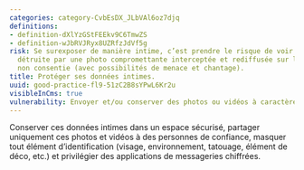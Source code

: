 ```yaml
---
categories: category-CvbEsDX_JLbVAl6oz7djq
definitions:
- definition-dXlYzGStFEEkv9C6TmwZS
- definition-wJbRVJRyx8UZRfzJdVf5g
risk: Se surexposer de manière intime, c’est prendre le risque de voir sa réputation
  détruite par une photo compromettante interceptée et rediffusée sur le web de manière
  non consentie (avec possibilités de menace et chantage).
title: Protéger ses données intimes.
uuid: good-practice-fl9-51zC2B8sYPwL6Kr2u
visibleInCms: true
vulnerability: Envoyer et/ou conserver des photos ou vidéos à caractère sexuel.
---
```


<!--StartFragment-->

Conserver ces données intimes dans un espace sécurisé, partager uniquement ces photos et vidéos à des personnes de confiance, masquer tout élément d’identification (visage, environnement, tatouage, élément de déco, etc.) et privilégier des applications de messageries chiffrées.

<!--EndFragment-->